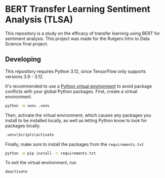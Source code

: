 # BERT Transfer Learning Sentiment Analysis (TLSA)

This repository is a study on the efficacy of transfer learning using BERT for sentiment analysis.
This project was made for the Rutgers Intro to Data Science final project.

## Developing

This repository requires Python 3.12, since TensorFlow only supports versions 3.9 - 3.12.

It's recommended to use a [Python virtual environment](https://packaging.python.org/en/latest/guides/installing-using-pip-and-virtual-environments/) to avoid package conflicts with your global Python packages.
First, create a virtual environment.

```bash
python -m venv .venv
```

Then, activate the virtual environment, which causes any packages you install to be installed locally, as well as letting Python know to look for packages locally.

```bash
.venv\Scripts\activate
```

Finally, make sure to install the packages from the `requirements.txt`

```bash
python -m pip install -r requirements.txt
```

To exit the virtual environment, run

```bash
deactivate
```
